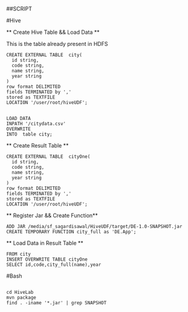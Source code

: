 
##SCRIPT

#Hive 

** Create Hive Table && Load Data **

This is the table already present in HDFS

```
CREATE EXTERNAL TABLE  city(
  id string,
  code string,
  name string,
  year string
)
row format DELIMITED
fields TERMINATED by ','
stored as TEXTFILE
LOCATION '/user/root/hiveUDF';

```
```

LOAD DATA  
INPATH '/citydata.csv'
OVERWRITE
INTO  table city;

```

** Create Result Table **

```
CREATE EXTERNAL TABLE  cityOne(
  id string,
  code string,
  name string,
  year string
)
row format DELIMITED
fields TERMINATED by ','
stored as TEXTFILE
LOCATION '/user/root/hiveUDF';

```
** Register Jar && Create Function**


```
ADD JAR /media/sf_sagardisawal/HiveUDF/target/DE-1.0-SNAPSHOT.jar
CREATE TEMPORARY FUNCTION city_full as 'DE.App';

```

** Load Data in Result Table **
```
FROM city
INSERT OVERWRITE TABLE cityOne
SELECT id,code,city_full(name),year

```

#Bash

```

cd HiveLab
mvn package
find . -iname '*.jar' | grep SNAPSHOT

```



